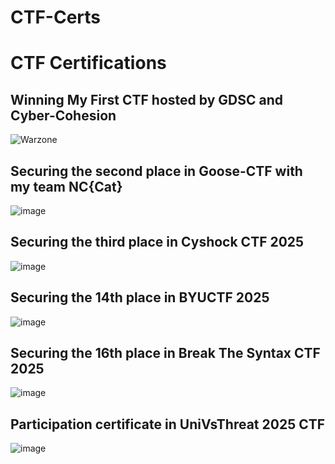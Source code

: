 # CTF-Certs
CTF Certifications 
===================
## Winning My First CTF hosted by GDSC and Cyber-Cohesion
![Warzone](https://github.com/user-attachments/assets/7b4035d3-2619-48d3-8b6d-b560d4c51705)

## Securing the second place in Goose-CTF with my team NC{Cat}
![image](https://github.com/user-attachments/assets/82c71c9c-b67b-4a52-8f03-de0a62586cb6)

## Securing the third place in Cyshock CTF 2025 
![image](https://github.com/user-attachments/assets/92986307-1a2a-4a30-b3c3-4cf95f157ea0)

## Securing the 14th place in BYUCTF 2025 
![image](https://github.com/user-attachments/assets/84bceef5-22de-428c-91b0-d6b76377411d)

## Securing the 16th place in Break The Syntax CTF 2025
![image](https://github.com/user-attachments/assets/aebfface-abd1-4708-b779-38048eb7e226)

## Participation certificate in UniVsThreat 2025 CTF 
![image](https://github.com/user-attachments/assets/9c2ac747-2de0-4cd4-99fb-6dea89064384)

